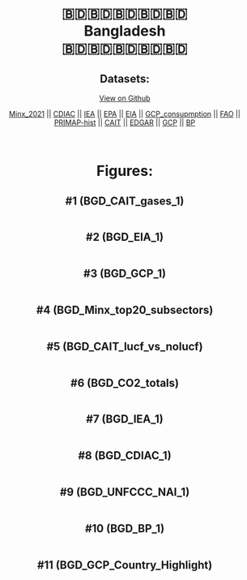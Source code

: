 
<center>
<h1 align="center">
🇧🇩🇧🇩🇧🇩🇧🇩🇧🇩
<br>
Bangladesh
<br>
🇧🇩🇧🇩🇧🇩🇧🇩🇧🇩
</h1>
<h2>Datasets:</h2>
<p><a href="https://github.com/dquintani/GreenhouseData/tree/master/country_data/BGD_Bangladesh/data">View on Github</a>
<br></p><p><a href="data/BGD_Minx_2021.csv">Minx_2021</a> || <a href="data/BGD_CDIAC.csv">CDIAC</a> || <a href="data/BGD_IEA.csv">IEA</a> || <a href="data/BGD_EPA.csv">EPA</a> || <a href="data/BGD_EIA.csv">EIA</a> || <a href="data/BGD_GCP_consupmption.csv">GCP_consupmption</a> || <a href="data/BGD_FAO.csv">FAO</a> || <a href="data/BGD_PRIMAP-hist.csv">PRIMAP-hist</a> || <a href="data/BGD_CAIT.csv">CAIT</a> || <a href="data/BGD_EDGAR.csv">EDGAR</a> || <a href="data/BGD_GCP.csv">GCP</a> || <a href="data/BGD_BP.csv">BP</a></p><p><br></p>
<h1>Figures:</h1><h2>#1 (BGD_CAIT_gases_1)</h2>
<p><img alt="" src="figures/BGD_CAIT_gases_1.png" /></p><h2>#2 (BGD_EIA_1)</h2>
<p><img alt="" src="figures/BGD_EIA_1.png" /></p><h2>#3 (BGD_GCP_1)</h2>
<p><img alt="" src="figures/BGD_GCP_1.png" /></p><h2>#4 (BGD_Minx_top20_subsectors)</h2>
<p><img alt="" src="figures/BGD_Minx_top20_subsectors.png" /></p><h2>#5 (BGD_CAIT_lucf_vs_nolucf)</h2>
<p><img alt="" src="figures/BGD_CAIT_lucf_vs_nolucf.png" /></p><h2>#6 (BGD_CO2_totals)</h2>
<p><img alt="" src="figures/BGD_CO2_totals.png" /></p><h2>#7 (BGD_IEA_1)</h2>
<p><img alt="" src="figures/BGD_IEA_1.png" /></p><h2>#8 (BGD_CDIAC_1)</h2>
<p><img alt="" src="figures/BGD_CDIAC_1.png" /></p><h2>#9 (BGD_UNFCCC_NAI_1)</h2>
<p><img alt="" src="figures/BGD_UNFCCC_NAI_1.png" /></p><h2>#10 (BGD_BP_1)</h2>
<p><img alt="" src="figures/BGD_BP_1.png" /></p><h2>#11 (BGD_GCP_Country_Highlight)</h2>
<p><img alt="" src="figures/BGD_GCP_Country_Highlight.png" /></p>